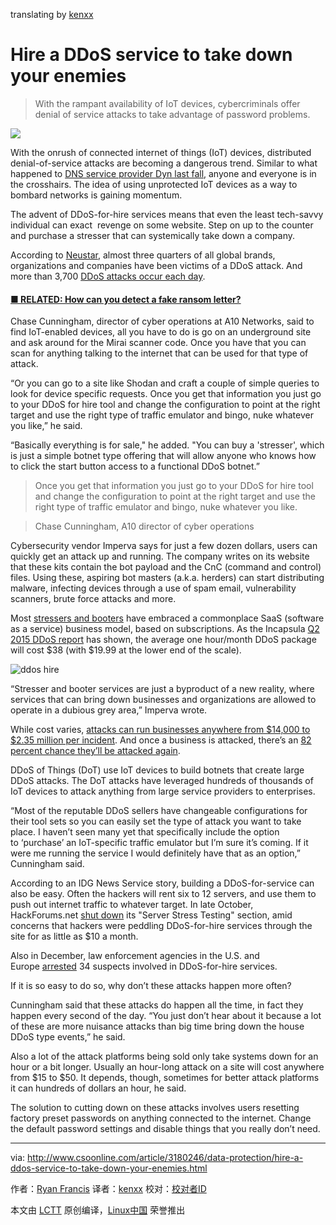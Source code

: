translating by [kenxx](https://github.com/kenxx)

Hire a DDoS service to take down your enemies
========================

>With the rampant availability of IoT devices, cybercriminals offer denial of service attacks to take advantage of password problems.

![](http://images.techhive.com/images/article/2016/12/7606416730_e659cea89c_o-100698667-large.jpg)

With the onrush of connected internet of things (IoT) devices, distributed denial-of-service attacks are becoming a dangerous trend. Similar to what happened to [DNS service provider Dyn last fall][3], anyone and everyone is in the crosshairs. The idea of using unprotected IoT devices as a way to bombard networks is gaining momentum.

The advent of DDoS-for-hire services means that even the least tech-savvy individual can exact  revenge on some website. Step on up to the counter and purchase a stresser that can systemically take down a company.

According to [Neustar][4], almost three quarters of all global brands, organizations and companies have been victims of a DDoS attack. And more than 3,700 [DDoS attacks occur each day][5].


#### [■ RELATED: How can you detect a fake ransom letter?][1]


Chase Cunningham, director of cyber operations at A10 Networks, said to find IoT-enabled devices, all you have to do is go on an underground site and ask around for the Mirai scanner code. Once you have that you can scan for anything talking to the internet that can be used for that type of attack.  

“Or you can go to a site like Shodan and craft a couple of simple queries to look for device specific requests. Once you get that information you just go to your DDoS for hire tool and change the configuration to point at the right target and use the right type of traffic emulator and bingo, nuke whatever you like,” he said.

“Basically everything is for sale," he added. "You can buy a 'stresser', which is just a simple botnet type offering that will allow anyone who knows how to click the start button access to a functional DDoS botnet.”

>Once you get that information you just go to your DDoS for hire tool and change the configuration to point at the right target and use the right type of traffic emulator and bingo, nuke whatever you like.

>Chase Cunningham, A10 director of cyber operations

Cybersecurity vendor Imperva says for just a few dozen dollars, users can quickly get an attack up and running. The company writes on its website that these kits contain the bot payload and the CnC (command and control) files. Using these, aspiring bot masters (a.k.a. herders) can start distributing malware, infecting devices through a use of spam email, vulnerability scanners, brute force attacks and more.


Most [stressers and booters][6] have embraced a commonplace SaaS (software as a service) business model, based on subscriptions. As the Incapsula [Q2 2015 DDoS report][7] has shown, the average one hour/month DDoS package will cost $38 (with $19.99 at the lower end of the scale).

 ![ddos hire](http://images.techhive.com/images/article/2017/03/ddos-hire-100713247-large.jpg) 

“Stresser and booter services are just a byproduct of a new reality, where services that can bring down businesses and organizations are allowed to operate in a dubious grey area,” Imperva wrote.

While cost varies, [attacks can run businesses anywhere from $14,000 to $2.35 million per incident][8]. And once a business is attacked, there’s an [82 percent chance they’ll be attacked again][9].

DDoS of Things (DoT) use IoT devices to build botnets that create large DDoS attacks. The DoT attacks have leveraged hundreds of thousands of IoT devices to attack anything from large service providers to enterprises. 

“Most of the reputable DDoS sellers have changeable configurations for their tool sets so you can easily set the type of attack you want to take place. I haven’t seen many yet that specifically include the option to ‘purchase’ an IoT-specific traffic emulator but I’m sure it’s coming. If it were me running the service I would definitely have that as an option,” Cunningham said.

According to an IDG News Service story, building a DDoS-for-service can also be easy. Often the hackers will rent six to 12 servers, and use them to push out internet traffic to whatever target. In late October, HackForums.net [shut down][10] its "Server Stress Testing" section, amid concerns that hackers were peddling DDoS-for-hire services through the site for as little as $10 a month.

Also in December, law enforcement agencies in the U.S. and Europe [arrested][11] 34 suspects involved in DDoS-for-hire services.

If it is so easy to do so, why don’t these attacks happen more often?  

Cunningham said that these attacks do happen all the time, in fact they happen every second of the day. “You just don’t hear about it because a lot of these are more nuisance attacks than big time bring down the house DDoS type events,” he said.

Also a lot of the attack platforms being sold only take systems down for an hour or a bit longer. Usually an hour-long attack on a site will cost anywhere from $15 to $50\. It depends, though, sometimes for better attack platforms it can hundreds of dollars an hour, he said.

The solution to cutting down on these attacks involves users resetting factory preset passwords on anything connected to the internet. Change the default password settings and disable things that you really don’t need.

--------------------------------------------------------------------------------

via: http://www.csoonline.com/article/3180246/data-protection/hire-a-ddos-service-to-take-down-your-enemies.html

作者：[Ryan Francis][a]
译者：[kenxx](https://github.com/kenxx)
校对：[校对者ID](https://github.com/校对者ID)

本文由 [LCTT](https://github.com/LCTT/TranslateProject) 原创编译，[Linux中国](https://linux.cn/) 荣誉推出

[a]:http://www.csoonline.com/author/Ryan-Francis/
[1]:http://csoonline.com/article/3103122/security/how-can-you-detect-a-fake-ransom-letter.html#tk.cso-infsb
[2]:https://www.incapsula.com/ddos/ddos-attacks/denial-of-service.html
[3]:http://csoonline.com/article/3135986/security/ddos-attack-against-overwhelmed-despite-mitigation-efforts.html
[4]:https://ns-cdn.neustar.biz/creative_services/biz/neustar/www/resources/whitepapers/it-security/ddos/2016-apr-ddos-report.pdf
[5]:https://www.a10networks.com/resources/ddos-trends-report
[6]:https://www.incapsula.com/ddos/booters-stressers-ddosers.html
[7]:https://www.incapsula.com/blog/ddos-global-threat-landscape-report-q2-2015.html
[8]:http://www.datacenterknowledge.com/archives/2016/05/13/number-of-costly-dos-related-data-center-outages-rising/
[9]:http://www.networkworld.com/article/3064677/security/hit-by-ddos-you-will-likely-be-struck-again.html
[10]:http://www.pcworld.com/article/3136730/hacking/hacking-forum-cuts-section-allegedly-linked-to-ddos-attacks.html
[11]:http://www.pcworld.com/article/3149543/security/dozens-arrested-in-international-ddos-for-hire-crackdown.html
